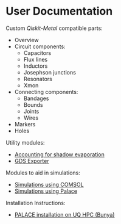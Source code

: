 # User Documentation

Custom *Qiskit-Metal* compatible parts:
- Overview
- Circuit components:
    - Capacitors
    - Flux lines
    - Inductors
    - Josephson junctions
    - Resonators
    - Xmon
- Connecting components:
    - Bandages
    - Bounds
    - Joints
    - Wires
- Markers
- Holes

Utility modules:
- [Accounting for shadow evaporation](PVD.md)
- [GDS Exporter](GDS.md)

Modules to aid in simulations:
- [Simulations using COMSOL](Sim_Comsol.md)
- [Simulations using Palace](Sim_Palace.md.md)

Installation Instructions:
- [PALACE installation on UQ HPC (Bunya)](HPC_documentation.md)
